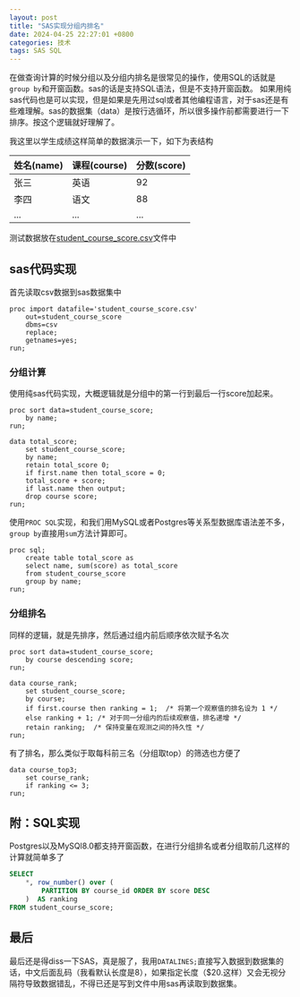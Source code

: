 ```yaml
---
layout: post
title: "SAS实现分组内排名"
date: 2024-04-25 22:27:01 +0800
categories: 技术
tags: SAS SQL
---
```


在做查询计算的时候分组以及分组内排名是很常见的操作，使用SQL的话就是`group by`和开窗函数。sas的话是支持SQL语法，但是不支持开窗函数。
如果用纯sas代码也是可以实现，但是如果是先用过sql或者其他编程语言，对于sas还是有些难理解。sas的数据集（data）是按行选循环，所以很多操作前都需要进行一下排序。按这个逻辑就好理解了。

我这里以学生成绩这样简单的数据演示一下，如下为表结构

| 姓名(name) | 课程(course) | 分数(score) |
| ---- | ---- | ---- |
| 张三 | 英语 | 92   |
| 李四 | 语文 | 88   |
| ... | ... | ...   |
 
测试数据放在[student_course_score.csv](/assets/file/student_course_score.csv)文件中

## sas代码实现

首先读取csv数据到sas数据集中

```sas
proc import datafile='student_course_score.csv'
    out=student_course_score
    dbms=csv
    replace;
    getnames=yes;
run;

```

### 分组计算

使用纯sas代码实现，大概逻辑就是分组中的第一行到最后一行score加起来。

```sas
proc sort data=student_course_score;
    by name;
run;

data total_score;
    set student_course_score;
    by name;
    retain total_score 0;
    if first.name then total_score = 0;
    total_score + score;
    if last.name then output;
    drop course score;
run;
```

使用`PROC SQL`实现，和我们用MySQL或者Postgres等关系型数据库语法差不多，`group by`直接用`sum`方法计算即可。

```sas
proc sql;
    create table total_score as
    select name, sum(score) as total_score
    from student_course_score
    group by name;
run;
```

### 分组排名

同样的逻辑，就是先排序，然后通过组内前后顺序依次赋予名次

```sas
proc sort data=student_course_score;
    by course descending score;
run;

data course_rank;
    set student_course_score;
    by course;
    if first.course then ranking = 1;  /* 将第一个观察值的排名设为 1 */
    else ranking + 1; /* 对于同一分组内的后续观察值，排名递增 */
    retain ranking;  /* 保持变量在观测之间的持久性 */
run;
```

有了排名，那么类似于取每科前三名（分组取top）的筛选也方便了

```sas
data course_top3;
    set course_rank;
    if ranking <= 3;
run;
```

## 附：SQL实现

Postgres以及MySQl8.0都支持开窗函数，在进行分组排名或者分组取前几这样的计算就简单多了

```sql
SELECT
    *, row_number() over ( 
        PARTITION BY course_id ORDER BY score DESC
    )  AS ranking
FROM student_course_score;
```

## 最后

最后还是得diss一下SAS，真是服了，我用`DATALINES;`直接写入数据到数据集的话，中文后面乱码（我看默认长度是8），如果指定长度（$20.这样）又会无视分隔符导致数据错乱，不得已还是写到文件中用sas再读取到数据集。
